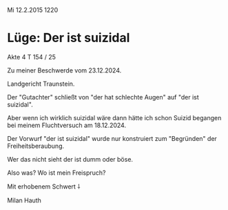 Mi 12.2.2015 1220

# Lüge: Der ist suizidal

Akte 4 T 154 / 25

Zu meiner Beschwerde vom 23.12.2024.

Landgericht Traunstein.

Der "Gutachter" schließt von
"der hat schlechte Augen"
auf "der ist suizidal".

Aber wenn ich wirklich suizidal wäre
dann hätte ich schon Suizid begangen
bei meinem Fluchtversuch am 18.12.2024.

Der Vorwurf "der ist suizidal"
wurde nur konstruiert zum "Begründen"
der Freiheitsberaubung.

Wer das nicht sieht
der ist dumm oder böse.

Also was? Wo ist mein Freispruch?

Mit erhobenem Schwert ⸸

Milan Hauth
